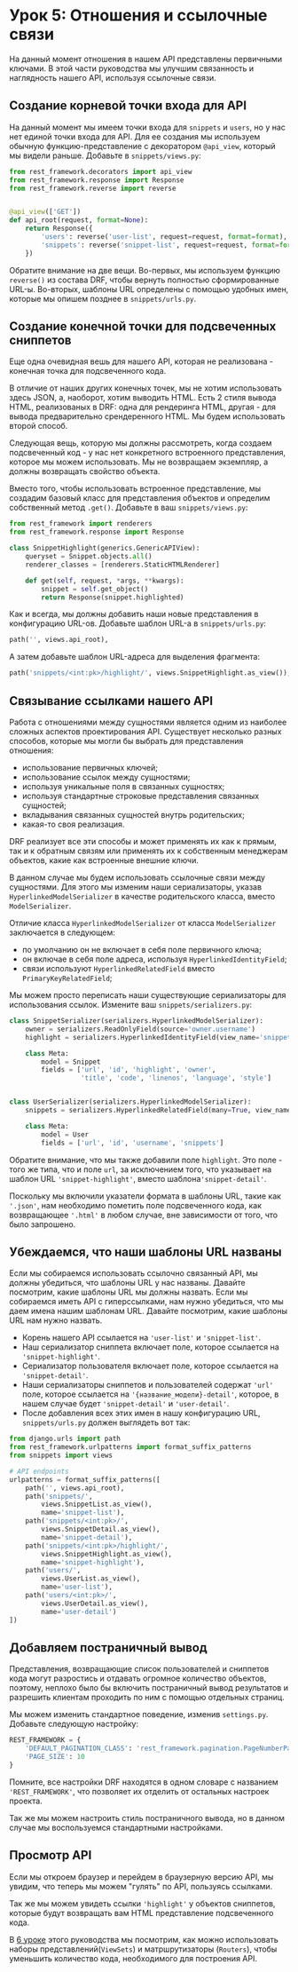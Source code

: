 # Урок 5: Отношения и ссылочные связи

На данный момент отношения в нашем API представлены первичными ключами. В этой части руководства мы улучшим связанность и наглядность нашего API, используя ссылочные связи.

## Создание корневой точки входа для API

На данный момент мы имеем точки входа для `snippets` и `users`, но у нас нет единой точки входа для API. Для ее создания мы используем обычную функцию-представление с декоратором `@api_view`, который мы видели раньше. Добавьте в `snippets/views.py`:

```python
from rest_framework.decorators import api_view
from rest_framework.response import Response
from rest_framework.reverse import reverse


@api_view(['GET'])
def api_root(request, format=None):
    return Response({
        'users': reverse('user-list', request=request, format=format),
        'snippets': reverse('snippet-list', request=request, format=format)
    })
```

Обратите внимание на две вещи. Во-первых, мы используем функцию `reverse()` из состава DRF, чтобы вернуть полностью сформированные URL-ы. Во-вторых, шаблоны URL определены с помощью удобных имен, которые мы опишем позднее в `snippets/urls.py`.

## Создание конечной точки для подсвеченных сниппетов

Еще одна очевидная вешь для нашего API, которая не реализована - конечная точка для подсвеченного кода.

В отличие от наших других конечных точек, мы не хотим использовать здесь JSON, а, наоборот, хотим выводить HTML. Есть 2 стиля вывода HTML, реализованых в DRF: одна для рендеринга HTML, другая - для вывода предварительно срендеренного HTML. Мы будем использовать второй способ.

Следующая вещь, которую мы должны рассмотреть, когда создаем подсвеченный код - у нас нет конкретного встроенного представления, которое мы можем использовать. Мы не возвращаем экземпляр, а должны возвращать свойство объекта.

Вместо того, чтобы использовать встроенное представление, мы создадим базовый класс для представления объектов и определим собственный метод `.get()`. Добавьте в ваш `snippets/views.py`:

```python
from rest_framework import renderers
from rest_framework.response import Response

class SnippetHighlight(generics.GenericAPIView):
    queryset = Snippet.objects.all()
    renderer_classes = [renderers.StaticHTMLRenderer]

    def get(self, request, *args, **kwargs):
        snippet = self.get_object()
        return Response(snippet.highlighted)
```

Как и всегда, мы должны добавить наши новые представления в конфигурацию URL-ов. Добавьте шаблон URL-а в `snippets/urls.py`:

```python
path('', views.api_root),
```

А затем добавьте шаблон URL-адреса для выделения фрагмента:

```python
path('snippets/<int:pk>/highlight/', views.SnippetHighlight.as_view()),
```

## Связывание ссылками нашего API

Работа с отношениями между сущностями является одним из наиболее сложных аспектов проектирования API. Существует несколько разных способов, которые мы могли бы выбрать для представления отношения:

- использование первичных ключей;
- использование ссылок между сущностями;
- используя уникальные поля в связанных сущностях;
- используя стандартные строковые представления связанных сущностей;
- вкладывания связанных сущностей внутрь родительских;
- какая-то своя реализация.

DRF реализует все эти способы и может применять их как к прямым, так и к обратным связям или применять их к собственным менеджерам объектов, какие как встроенные внешние ключи.

В данном случае мы будем использовать ссылочные связи между сущностями. Для этого мы изменим наши сериализаторы, указав `HyperlinkedModelSerializer` в качестве родительского класса, вместо `ModelSerializer`.

Отличие класса `HyperlinkedModelSerializer` от класса `ModelSerializer` заключается в следующем: 

- по умолчанию он не включает в себя поле первичного ключа;
- он включае в себя поле адреса, используя `HyperlinkedIdentityField`;
- связи используют `HyperlinkedRelatedField` вместо `PrimaryKeyRelatedField`;

Мы можем просто переписать наши существующие сериализаторы для использования ссылок. Измените ваш `snippets/serializers.py`:

```python
class SnippetSerializer(serializers.HyperlinkedModelSerializer):
    owner = serializers.ReadOnlyField(source='owner.username')
    highlight = serializers.HyperlinkedIdentityField(view_name='snippet-highlight', format='html')

    class Meta:
        model = Snippet
        fields = ['url', 'id', 'highlight', 'owner',
                  'title', 'code', 'linenos', 'language', 'style']


class UserSerializer(serializers.HyperlinkedModelSerializer):
    snippets = serializers.HyperlinkedRelatedField(many=True, view_name='snippet-detail', read_only=True)

    class Meta:
        model = User
        fields = ['url', 'id', 'username', 'snippets']
```

Обратите внимание, что мы также добавили поле `highlight`. Это поле - того же типа, что и поле `url`, за исключением того, что указывает на шаблон URL `'snippet-highlight'`, вместо шаблона`'snippet-detail'`.

Поскольку мы включили указатели формата в шаблоны URL, такие как `'.json'`, нам необходимо пометить поле подсвеченного кода, как возвращающее `'.html'` в любом случае, вне зависимости от того, что было запрошено.

## Убеждаемся, что наши шаблоны URL названы

Если мы собираемся использовать ссылочно связанный API, мы должны убедиться, что шаблоны URL у нас названы. Давайте посмотрим, какие шаблоны URL мы должны назвать. Если мы собираемся иметь API с гиперссылками, нам нужно убедиться, что мы даем имена нашим шаблонам URL. Давайте посмотрим, какие шаблоны URL нам нужно назвать.

* Корень нашего API ссылается на `'user-list'` и `'snippet-list'`.
* Наш сериализатор сниппета включает поле, которое ссылается на `'snippet-highlight'`.
* Сериализатор пользователя включает поле, которое ссылается на `'snippet-detail'`.
* Наши сериализаторы сниппетов и пользователей содержат `'url'` поле, которое ссылается на `'{название_модели}-detail'`, которое, в нашем случае будет `'snippet-detail'` и `'user-detail'`.
* После добавления всех этих имен в нашу конфигурацию URL, `snippets/urls.py` должен выглядеть вот так:

```python
from django.urls import path
from rest_framework.urlpatterns import format_suffix_patterns
from snippets import views

# API endpoints
urlpatterns = format_suffix_patterns([
    path('', views.api_root),
    path('snippets/',
        views.SnippetList.as_view(),
        name='snippet-list'),
    path('snippets/<int:pk>/',
        views.SnippetDetail.as_view(),
        name='snippet-detail'),
    path('snippets/<int:pk>/highlight/',
        views.SnippetHighlight.as_view(),
        name='snippet-highlight'),
    path('users/',
        views.UserList.as_view(),
        name='user-list'),
    path('users/<int:pk>/',
        views.UserDetail.as_view(),
        name='user-detail')
])
```

## Добавляем постраничный вывод

Представления, возвращающие список пользователей и сниппетов кода могут разростись и отдавать огромное количество объектов, поэтому, неплохо было бы включить постраничный вывод результатов и разрешить клиентам проходить по ним с помощью отдельных страниц.

Мы можем изменить стандартное поведение, изменив `settings.py`. Добавьте следующую настройку:

```python
REST_FRAMEWORK = {
    'DEFAULT_PAGINATION_CLASS': 'rest_framework.pagination.PageNumberPagination',
    'PAGE_SIZE': 10
}
```

Помните, все настройки DRF находятся в одном словаре с названием `'REST_FRAMEWORK'`, что позволяет их отделить от остальных настроек проекта.

Так же мы можем настроить стиль постраничного вывода, но в данном случае мы воспользуемся стандартными настройками.

## Просмотр API

Если мы откроем браузер и перейдем в браузерную версию API, мы увидим, что теперь мы можем "гулять" по API, пользуясь ссылками.

Так же мы можем увидеть ссылки `'highlight'` у объектов сниппетов, которые будут возвращать вам HTML представление подсвеченного кода.

В [6 уроке](viewsets-and-routers.md) этого руководства мы посмотрим, как можно использовать наборы представлений(`ViewSets`) и матршрутизаторы (`Routers`), чтобы уменьшить количество кода, необходимого для построения API. 
